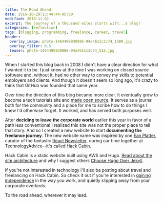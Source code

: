 ```yaml
---
title: The Road Ahead
date: 2016-10-29T13:44:44-05:00
modified: 2016-11-02
excerpt: The journey of a thousand miles starts with...a blog?
categories: [reflection]
tags: [blogging, programming, freelance, career, travel]
header:
  overlay_image: photo-1464498939806-94a4611c3c74_1280.jpg
  overlay_filter: 0.5
  teaser: photo-1464498939806-94a4611c3c74_512.jpg
---
```


When I started this blog back in 2008 I didn't have a clear direction for what I wanted it to be. I just knew at the time I was working on closed source software and, without it, had no other way to convey my skills to potential employers and clients. And though it doesn't seem so long ago, it's crazy to think that GitHub was founded that same year.

Over time the direction of this blog became more clear. It eventually grew to become a tech tutorials site and [made open source](https://github.com/jhabdas/habd.as). It serves as a journal both for the community and a place for me to scribe how to do things I knew I'd otherwise forget. It worked, and has served both purposes well.

After **deciding to leave the corporate world** earlier this year in favor of a path less conventional I realized this site was not the proper place to tell that story. And so I created a new website to start **documenting the freelance journey**. The new website name was inspired by one [Ean Platter](https://github.com/eanplatter), curator of the fantastic [React Newsletter](http://reactjsnewsletter.com/), during our time together at TechnologyAdvice--it's called [Hack Cabin](http://hackcabin.com).

Hack Cabin is a static website built using AWS and Hugo. [Read about the site architecture](http://hackcabin/post/initial-commit/) and why I suggest others [Choose Hugo Over Jekyll](/choose-hugo-over-jekyll/).

If you're not interested in technology I'll also be posting about travel and freelancing on Hack Cabin. So check it out if you're interested in [gaining independence](https://medium.com/@andco_26266/welcome-to-your-independence-the-go-to-guide-for-freelancers-7b1f405f5aee) in the way you work, and quietly slipping away from your corporate overlords.

To the road ahead, wherever it may lead.
